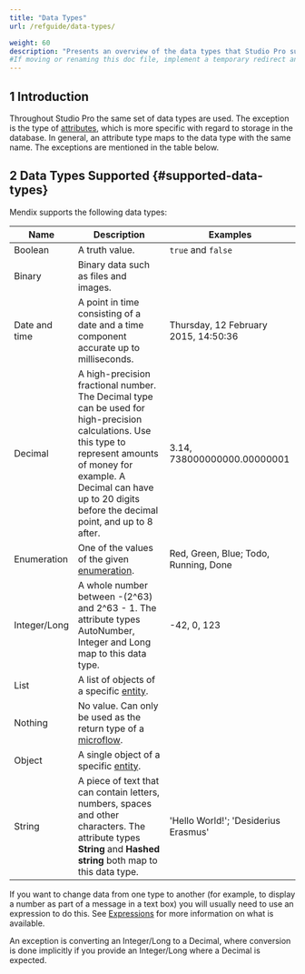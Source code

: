 ```yaml
---
title: "Data Types"
url: /refguide/data-types/

weight: 60
description: "Presents an overview of the data types that Studio Pro supports."
#If moving or renaming this doc file, implement a temporary redirect and let the respective team know they should update the URL in the product. See Mapping to Products for more details.
---
```


## 1 Introduction

Throughout Studio Pro the same set of data types are used. The exception is the type of [attributes](/refguide/attributes/), which is more specific with regard to storage in the database. In general, an attribute type maps to the data type with the same name. The exceptions are mentioned in the table below.

## 2 Data Types Supported {#supported-data-types}

Mendix supports the following data types:

| Name | Description | Examples |
| --- | --- | --- |
| Boolean | A truth value. | `true` and `false` |
| Binary | Binary data such as files and images. |   |
| Date and time | A point in time consisting of a date and a time component accurate up to milliseconds. | Thursday, 12 February 2015, 14:50:36 |
| Decimal | A high-precision fractional number. The Decimal type can be used for high-precision calculations. Use this type to represent amounts of money for example. A Decimal can have up to 20 digits before the decimal point, and up to 8 after. | 3.14, 738000000000.00000001 |
| Enumeration | One of the values of the given [enumeration](/refguide/enumerations/). | Red, Green, Blue; Todo, Running, Done |
| <a id="integer-long"></a>Integer/Long | A whole number between -(2^63) and 2^63 - 1. The attribute types AutoNumber, Integer and Long map to this data type. | -42, 0, 123 |
| List | A list of objects of a specific [entity](/refguide/entities/). |   |
| Nothing | No value. Can only be used as the return type of a [microflow](/refguide/microflows/). |   |
| Object | A single object of a specific [entity](/refguide/entities/). |   |
| String | A piece of text that can contain letters, numbers, spaces and other characters. The attribute types **String** and **Hashed string** both map to this data type. | 'Hello World!'; 'Desiderius Erasmus' |

If you want to change data from one type to another (for example, to display a number as part of a message in a text box) you will usually need to use an expression to do this. See [Expressions](/refguide/expressions/) for more information on what is available.

An exception is converting an Integer/Long to a Decimal, where conversion is done implicitly if you provide an Integer/Long where a Decimal is expected.
